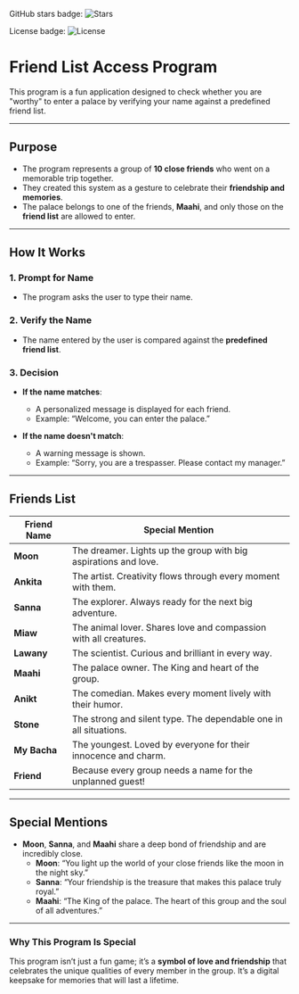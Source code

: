 GitHub stars badge: ![Stars](https://img.shields.io/github/stars/<maahive-77>/<C-language/string_function/FriendshipMemories>.svg)

License badge: ![License](https://img.shields.io/github/license/<maahine-77>/<C-language>.svg)

# Friend List Access Program

This program is a fun application designed to check whether you are "worthy" to enter a palace by verifying your name against a predefined friend list.

---

## Purpose

- The program represents a group of **10 close friends** who went on a memorable trip together.
- They created this system as a gesture to celebrate their **friendship and memories**.
- The palace belongs to one of the friends, **Maahi**, and only those on the **friend list** are allowed to enter.

---

## How It Works

### 1. Prompt for Name
- The program asks the user to type their name.

### 2. Verify the Name
- The name entered by the user is compared against the **predefined friend list**.

### 3. Decision
- **If the name matches**:
  - A personalized message is displayed for each friend.
  - Example: “Welcome, you can enter the palace.”

- **If the name doesn't match**:
  - A warning message is shown.
  - Example: “Sorry, you are a trespasser. Please contact my manager.”

---

## Friends List

| **Friend Name** | **Special Mention**                                    |
|-----------------|-------------------------------------------------------|
| **Moon**        | The dreamer. Lights up the group with big aspirations and love.   |
| **Ankita**      | The artist. Creativity flows through every moment with them.       |
| **Sanna**       | The explorer. Always ready for the next big adventure.            |
| **Miaw**        | The animal lover. Shares love and compassion with all creatures.   |
| **Lawany**      | The scientist. Curious and brilliant in every way.                |
| **Maahi**       | The palace owner. The King and heart of the group.                 |
| **Anikt**       | The comedian. Makes every moment lively with their humor.          |
| **Stone**       | The strong and silent type. The dependable one in all situations. |
| **My Bacha**    | The youngest. Loved by everyone for their innocence and charm.     |
| **Friend**      | Because every group needs a name for the unplanned guest!          |

---

## Special Mentions

- **Moon**, **Sanna**, and **Maahi** share a deep bond of friendship and are incredibly close.
  - **Moon**: “You light up the world of your close friends like the moon in the night sky.”
  - **Sanna**: “Your friendship is the treasure that makes this palace truly royal.”
  - **Maahi**: “The King of the palace. The heart of this group and the soul of all adventures.”

---

### Why This Program Is Special
This program isn’t just a fun game; it’s a **symbol of love and friendship** that celebrates the unique qualities of every member in the group. It’s a digital keepsake for memories that will last a lifetime.

